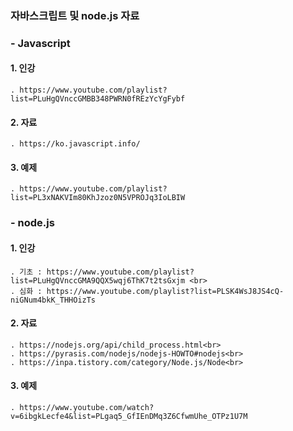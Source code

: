 ### 자바스크립트 및 node.js 자료
### - Javascript
#### 1. 인강
	. https://www.youtube.com/playlist?list=PLuHgQVnccGMBB348PWRN0fREzYcYgFybf

#### 2. 자료
	. https://ko.javascript.info/

#### 3. 예제
	. https://www.youtube.com/playlist?list=PL3xNAKVIm80KhJzoz0N5VPROJq3IoLBIW


### - node.js
#### 1. 인강<br>
	. 기초 : https://www.youtube.com/playlist?list=PLuHgQVnccGMA9QQX5wqj6ThK7t2tsGxjm <br>
	. 심화 : https://www.youtube.com/playlist?list=PLSK4WsJ8JS4cQ-niGNum4bkK_THHOizTs

#### 2. 자료<br>
	. https://nodejs.org/api/child_process.html<br>
	. https://pyrasis.com/nodejs/nodejs-HOWTO#nodejs<br>
	. https://inpa.tistory.com/category/Node.js/Node<br>

#### 3. 예제<br>
	. https://www.youtube.com/watch?v=6ibgkLecfe4&list=PLgaq5_GfIEnDMq3Z6CfwmUhe_OTPz1U7M
